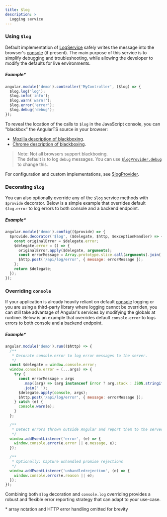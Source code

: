 ```yaml
---
title: $log
description: >
  Logging service
---
```


### Using `$log`

Default implementation of
[LogService](../../../typedoc/interfaces/LogService.html) safely writes the
message into the browser's
[console](https://developer.mozilla.org/en-US/docs/Web/API/console) (if
present). The main purpose of this service is to simplify debugging and
troubleshooting, while allowing the developer to modify the defaults for live
environments.

##### **Example\***

```js
angular.module('demo').controller('MyController', ($log) => {
  $log.log('log');
  $log.info('info');
  $log.warn('warn!');
  $log.error('error');
  $log.debug('debug');
});
```

To reveal the location of the calls to `$log` in the JavaScript console, you can
"blackbox" the AngularTS source in your browser:

- [Mozilla description of blackboxing](https://developer.mozilla.org/en-US/docs/Tools/Debugger/How_to/Black_box_a_source).
- [Chrome description of blackboxing](https://developer.chrome.com/devtools/docs/blackboxing).

> Note: Not all browsers support blackboxing.  
> The default is to log `debug` messages. You can use
> [`$logProvider.debug`](../../../docs/provider/logprovider/#logprovidersetlogger)
> to change this.

For configuration and custom implementations, see
[$logProvider](../../../docs/provider/logprovider).

### Decorating `$log`

You can also optionally override any of the `$log` service methods with
`$provide` decorator. Below is a simple example that overrides default
`$log.error` to log errors to both console and a backend endpoint.

##### **Example\***

```js
angular.module('demo').config(($provide) => {
  $provide.decorator('$log', ($delegate, $http, $exceptionHandler) => {
    const originalError = $delegate.error;
    $delegate.error = () => {
      originalError.apply($delegate, arguments);
      const errorMessage = Array.prototype.slice.call(arguments).join(' ');
      $http.post('/api/log/error', { message: errorMessage });
    };
    return $delegate;
  });
});
```

### Overriding `console`

If your application is already heavily reliant on default
[console](https://developer.mozilla.org/en-US/docs/Web/API/console) logging or
you are using a third-party library where logging cannot be overriden, you can
still take advantage of Angular's services by modifying the globals at runtime.
Below is an example that overrides default `console.error` to logs errors to
both console and a backend endpoint.

##### **Example\***

```js
angular.module('demo').run(($http) => {
  /**
   * Decorate console.error to log error messages to the server.
   */
  const $delegate = window.console.error;
  window.console.error = (...args) => {
    try {
      const errorMessage = args
        .map((arg) => (arg instanceof Error ? arg.stack : JSON.stringify(arg)))
        .join(' ');
      $delegate.apply(console, args);
      $http.post('/api/log/error', { message: errorMessage });
    } catch (e) {
      console.warn(e);
    }
  };

  /**
   * Detect errors thrown outside Angular and report them to the server.
   */
  window.addEventListener('error', (e) => {
    window.console.error(e.error || e.message, e);
  });

  /**
   * Optionally: Capture unhandled promise rejections
   */
  window.addEventListener('unhandledrejection', (e) => {
    window.console.error(e.reason || e);
  });
});
```

Combining both `$log` decoration and `console.log` overriding provides a robust
and flexible error reporting strategy that can adapt to your use-case.

\* array notation and HTTP error handling omitted for brevity

